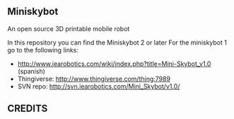 Miniskybot
----------


An open source 3D printable mobile robot

In this repository you can find the Miniskybot 2 or later
For the miniskybot 1 go to the following links:

  * http://www.iearobotics.com/wiki/index.php?title=Mini-Skybot_v1.0 (spanish)
  * Thingiverse: http://www.thingiverse.com/thing:7989
  * SVN repo: http://svn.iearobotics.com/Mini_Skybot/v1.0/


CREDITS
-------


